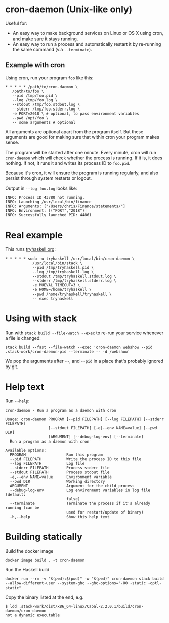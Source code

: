 # cron-daemon (Unix-like only)

Useful for:

* An easy way to make background services on Linux or OS X using cron,
  and make sure it stays running.
* An easy way to run a process and automatically restart it by
  re-running the same command (via `--terminate`).

## Example with cron

Using cron, run your program `foo` like this:

``` shell
* * * * * /path/to/cron-daemon \
   /path/to/foo \
   --pid /tmp/foo.pid \
   --log /tmp/foo.log \
   --stdout /tmp/foo.stdout.log \
   --stderr /tmp/foo.stderr.log \
   -e PORT=2018 \ # optional, to pass environment variables
   --pwd /opt/foo \
   -- some arguments # optional
```

All arguments are optional apart from the program itself. But these
arguments are good for making sure that within cron your program makes
sense.

The program will be started after one minute. Every minute, cron will
run `cron-daemon` which will check whether the process is running. If
it is, it does nothing. If not, it runs it and writes its process ID
to `foo.pid`.

Because it's cron, it will ensure the program is running regularly,
and also persist through system restarts or logout.

Output in `--log foo.log` looks like:

```
INFO: Process ID 43780 not running.
INFO: Launching /usr/local/bin/finance
INFO: Arguments: ["/Users/chris/Finance/statements/"]
INFO: Environment: [("PORT","2018")]
INFO: Successfully launched PID: 44861
```

# Real example

This runs [tryhaskell.org](http://tryhaskell.org/):

    * * * * * sudo -u tryhaskell /usr/local/bin/cron-daemon \
                /usr/local/bin/stack \
                --pid /tmp/tryhaskell.pid \
                --log /tmp/tryhaskell.log \
                --stdout /tmp/tryhaskell.stdout.log \
                --stderr /tmp/tryhaskell.stderr.log \
                -e MUEVAL_TIMEOUT=3 \
                -e HOME=/home/tryhaskell \
                --pwd /home/tryhaskell/tryhaskell \
                -- exec tryhaskell

# Using with stack

Run with `stack build --file-watch --exec` to re-run your service
whenever a file is changed:

    stack build --fast --file-watch --exec 'cron-daemon webshow --pid .stack-work/cron-daemon-pid --terminate -- -d /webshow'

We pop the arguments after `--`, and `--pid` in a place that's
probably ignored by git.

# Help text

Run `--help`:

    cron-daemon - Run a program as a daemon with cron

    Usage: cron-daemon PROGRAM [--pid FILEPATH] [--log FILEPATH] [--stderr FILEPATH]
                       [--stdout FILEPATH] [-e|--env NAME=value] [--pwd DIR]
                       [ARGUMENT] [--debug-log-env] [--terminate]
      Run a program as a daemon with cron

    Available options:
      PROGRAM                  Run this program
      --pid FILEPATH           Write the process ID to this file
      --log FILEPATH           Log file
      --stderr FILEPATH        Process stderr file
      --stdout FILEPATH        Process stdout file
      -e,--env NAME=value      Environment variable
      --pwd DIR                Working directory
      ARGUMENT                 Argument for the child process
      --debug-log-env          Log environment variables in log file (default:
                               false)
      --terminate              Terminate the process if it's already running (can be
                               used for restart/update of binary)
      -h,--help                Show this help text

# Building statically


Build the docker image

    docker image build . -t cron-daemon

Run the Haskell build

    docker run --rm -v "$(pwd):$(pwd)" -w "$(pwd)" cron-daemon stack build --allow-different-user --system-ghc --ghc-options="-O0 -static -optl-static"

Copy the binary listed at the end, e.g.

    $ ldd .stack-work/dist/x86_64-linux/Cabal-2.2.0.1/build/cron-daemon/cron-daemon
	not a dynamic executable
